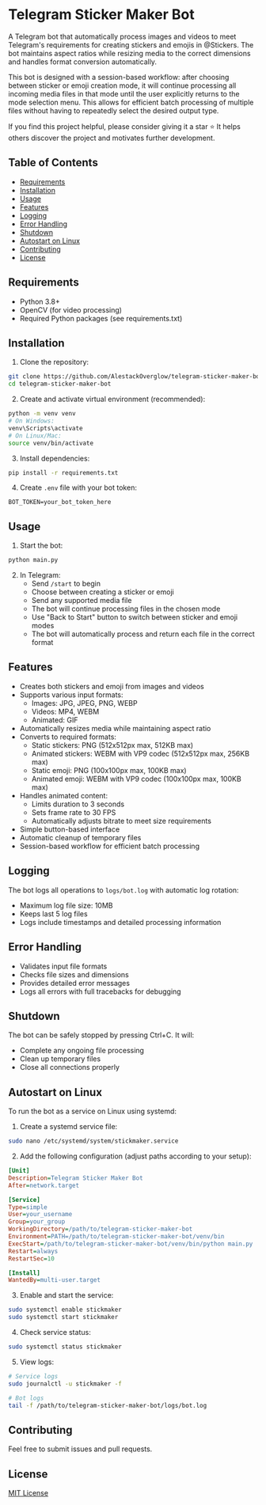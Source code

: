 # Telegram Sticker Maker Bot

A Telegram bot that automatically process images and videos to meet Telegram's requirements for creating stickers and emojis in @Stickers. The bot maintains aspect ratios while resizing media to the correct dimensions and handles format conversion automatically.

This bot is designed with a session-based workflow: after choosing between sticker or emoji creation mode, it will continue processing all incoming media files in that mode until the user explicitly returns to the mode selection menu. This allows for efficient batch processing of multiple files without having to repeatedly select the desired output type.

If you find this project helpful, please consider giving it a star ⭐ It helps others discover the project and motivates further development.

## Table of Contents
- [Requirements](#requirements)
- [Installation](#installation)
- [Usage](#usage)
- [Features](#features)
- [Logging](#logging)
- [Error Handling](#error-handling)
- [Shutdown](#shutdown)
- [Autostart on Linux](#autostart-on-linux)
- [Contributing](#contributing)
- [License](#license)

## Requirements
- Python 3.8+
- OpenCV (for video processing)
- Required Python packages (see requirements.txt)

## Installation
1. Clone the repository:
```bash
git clone https://github.com/AlestackOverglow/telegram-sticker-maker-bot.git
cd telegram-sticker-maker-bot
```

2. Create and activate virtual environment (recommended):
```bash
python -m venv venv
# On Windows:
venv\Scripts\activate
# On Linux/Mac:
source venv/bin/activate
```

3. Install dependencies:
```bash
pip install -r requirements.txt
```

4. Create `.env` file with your bot token:
```
BOT_TOKEN=your_bot_token_here
```

## Usage
1. Start the bot:
```bash
python main.py
```

2. In Telegram:
   - Send `/start` to begin
   - Choose between creating a sticker or emoji
   - Send any supported media file
   - The bot will continue processing files in the chosen mode
   - Use "Back to Start" button to switch between sticker and emoji modes
   - The bot will automatically process and return each file in the correct format

## Features
- Creates both stickers and emoji from images and videos
- Supports various input formats:
  - Images: JPG, JPEG, PNG, WEBP
  - Videos: MP4, WEBM
  - Animated: GIF
- Automatically resizes media while maintaining aspect ratio
- Converts to required formats:
  - Static stickers: PNG (512x512px max, 512KB max)
  - Animated stickers: WEBM with VP9 codec (512x512px max, 256KB max)
  - Static emoji: PNG (100x100px max, 100KB max)
  - Animated emoji: WEBM with VP9 codec (100x100px max, 100KB max)
- Handles animated content:
  - Limits duration to 3 seconds
  - Sets frame rate to 30 FPS
  - Automatically adjusts bitrate to meet size requirements
- Simple button-based interface
- Automatic cleanup of temporary files
- Session-based workflow for efficient batch processing

## Logging
The bot logs all operations to `logs/bot.log` with automatic log rotation:
- Maximum log file size: 10MB
- Keeps last 5 log files
- Logs include timestamps and detailed processing information

## Error Handling
- Validates input file formats
- Checks file sizes and dimensions
- Provides detailed error messages
- Logs all errors with full tracebacks for debugging

## Shutdown
The bot can be safely stopped by pressing Ctrl+C. It will:
- Complete any ongoing file processing
- Clean up temporary files
- Close all connections properly

## Autostart on Linux
To run the bot as a service on Linux using systemd:

1. Create a systemd service file:
```bash
sudo nano /etc/systemd/system/stickmaker.service
```

2. Add the following configuration (adjust paths according to your setup):
```ini
[Unit]
Description=Telegram Sticker Maker Bot
After=network.target

[Service]
Type=simple
User=your_username
Group=your_group
WorkingDirectory=/path/to/telegram-sticker-maker-bot
Environment=PATH=/path/to/telegram-sticker-maker-bot/venv/bin
ExecStart=/path/to/telegram-sticker-maker-bot/venv/bin/python main.py
Restart=always
RestartSec=10

[Install]
WantedBy=multi-user.target
```

3. Enable and start the service:
```bash
sudo systemctl enable stickmaker
sudo systemctl start stickmaker
```

4. Check service status:
```bash
sudo systemctl status stickmaker
```

5. View logs:
```bash
# Service logs
sudo journalctl -u stickmaker -f

# Bot logs
tail -f /path/to/telegram-sticker-maker-bot/logs/bot.log
```

## Contributing
Feel free to submit issues and pull requests.

## License
[MIT License](LICENSE) 

